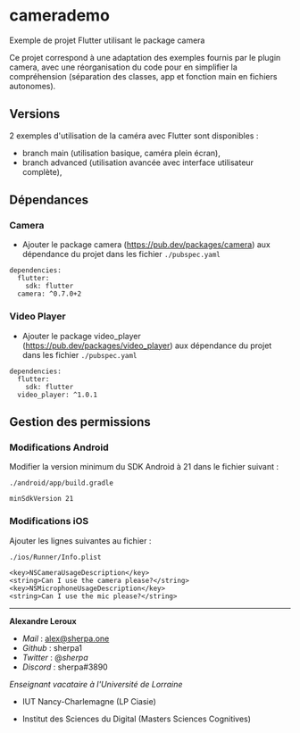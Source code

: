 # camerademo

Exemple de projet Flutter utilisant le package camera

Ce projet correspond à une adaptation des exemples fournis par le plugin camera, avec une réorganisation du code pour en simplifier la compréhension (séparation des classes, app et fonction main en fichiers autonomes).

## Versions

2 exemples d'utilisation de la caméra avec Flutter sont disponibles :

- branch main (utilisation basique, caméra plein écran),
- branch advanced (utilisation avancée avec interface utilisateur complète),

## Dépendances

### Camera

- Ajouter le package camera (https://pub.dev/packages/camera) aux dépendance du projet dans les fichier `./pubspec.yaml`

```
dependencies:
  flutter:
    sdk: flutter
  camera: ^0.7.0+2
```

### Video Player

- Ajouter le package video_player (https://pub.dev/packages/video_player) aux dépendance du projet dans les fichier `./pubspec.yaml`

```
dependencies:
  flutter:
    sdk: flutter
  video_player: ^1.0.1
```

## Gestion des permissions

### Modifications Android

Modifier la version minimum du SDK Android à 21 dans le fichier suivant :

```
./android/app/build.gradle
```

```
minSdkVersion 21
```

### Modifications iOS

Ajouter les lignes suivantes au fichier :

```
./ios/Runner/Info.plist
```

```
<key>NSCameraUsageDescription</key>
<string>Can I use the camera please?</string>
<key>NSMicrophoneUsageDescription</key>
<string>Can I use the mic please?</string>
```

---

**Alexandre Leroux**

- _Mail_ : alex@sherpa.one
- _Github_ : sherpa1
- _Twitter_ : @_sherpa_
- _Discord_ : sherpa#3890

_Enseignant vacataire à l'Université de Lorraine_

- IUT Nancy-Charlemagne (LP Ciasie)

- Institut des Sciences du Digital (Masters Sciences Cognitives)
